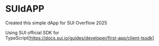 # SUIdAPP
Created this simple dApp for SUI Overflow 2025


Using SUI official SDK for TypeScript[https://docs.sui.io/guides/developer/first-app/client-tssdk]
